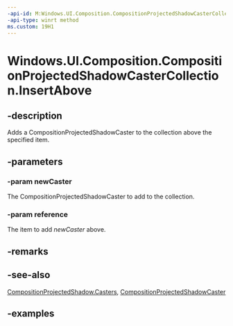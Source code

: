 ```yaml
---
-api-id: M:Windows.UI.Composition.CompositionProjectedShadowCasterCollection.InsertAbove(Windows.UI.Composition.CompositionProjectedShadowCaster,Windows.UI.Composition.CompositionProjectedShadowCaster)
-api-type: winrt method
ms.custom: 19H1
---
```


<!-- Method syntax.
public void CompositionProjectedShadowCasterCollection.InsertAbove(CompositionProjectedShadowCaster newCaster, CompositionProjectedShadowCaster reference)
-->

# Windows.UI.Composition.CompositionProjectedShadowCasterCollection.InsertAbove

## -description

Adds a CompositionProjectedShadowCaster to the collection above the specified item.



## -parameters
### -param newCaster

The CompositionProjectedShadowCaster to add to the collection.

### -param reference

The item to add _newCaster_ above.

## -remarks

## -see-also

[CompositionProjectedShadow.Casters](compositionprojectedshadow_casters.md), [CompositionProjectedShadowCaster](compositionprojectedshadowcaster.md)

## -examples

